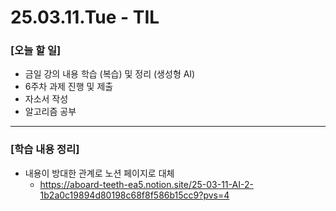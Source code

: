 # 25.03.11.Tue - TIL

### [오늘 할 일]

- 금일 강의 내용 학습 (복습) 및 정리 (생성형 AI)
- 6주차 과제 진행 및 제출
- 자소서 작성
- 알고리즘 공부

---

### [학습 내용 정리]

- 내용이 방대한 관계로 노션 페이지로 대체
     - https://aboard-teeth-ea5.notion.site/25-03-11-AI-2-1b2a0c19894d80198c68f8f586b15cc9?pvs=4
